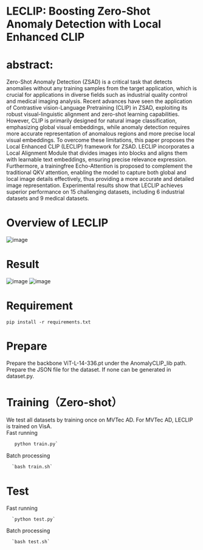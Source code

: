 # LECLIP: Boosting Zero-Shot Anomaly Detection with Local Enhanced CLIP
# abstract:
Zero-Shot Anomaly Detection (ZSAD) is a critical task that detects anomalies without any training samples from the target application, which is crucial for applications in diverse fields such as industrial quality control and medical imaging analysis. Recent advances have seen the application of Contrastive vision-Language Pretraining (CLIP) in ZSAD, exploiting its robust visual-linguistic alignment and zero-shot learning capabilities. However, CLIP is primarily designed for natural
image classification, emphasizing global visual embeddings, while anomaly detection requires more accurate representation of anomalous regions and more precise local visual embeddings. To overcome these limitations, this paper proposes the Local
Enhanced CLIP (LECLIP) framework for ZSAD. LECLIP incorporates a Local Alignment Module that divides images into blocks and aligns them with learnable text embeddings, ensuring precise relevance expression. Furthermore, a trainingfree Echo-Attention is proposed to complement the traditional QKV attention, enabling the model to capture both global and local image details effectively, thus providing a more accurate and detailed image representation. Experimental results show
that LECLIP achieves superior performance on 15 challenging datasets, including 6 industrial datasets and 9 medical datasets.
# Overview of LECLIP
![image](https://github.com/user-attachments/assets/b5604e0c-0e09-4800-b2dd-63543ddd34f2)
# Result
![image](https://github.com/user-attachments/assets/6e852f5c-8b19-44a8-8225-7e8453e8a29e)
![image](https://github.com/user-attachments/assets/1c32e1a9-dc06-47ce-a918-10cc4f62953c)
# Requirement
 `pip install -r requirements.txt` 
# Prepare
Prepare the backbone ViT-L-14-336.pt under the AnomalyCLIP_lib path.
Prepare the JSON file for the dataset. If none can be generated in dataset.py.
# Training（Zero-shot）
We test all datasets by training once on MVTec AD. For MVTec AD, LECLIP is trained on VisA.  
Fast running  
```python 
   python train.py`
```
Batch processing  
```python 
  `bash train.sh`
```
# Test
Fast running  
```python
  `python test.py`
```
Batch processing
```python
  `bash test.sh`
```
